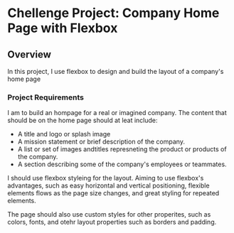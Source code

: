 # Chellenge Project: Company Home Page with Flexbox

## Overview
In this project, I use flexbox to design and build the layout of a company's home page

### Project Requirements
I am to build an hompage for a real or imagined company. The content that should be on the home page should at leat include:

- A title and logo or splash image
- A mission statement or brief description of the company.
- A list or set of images andtitles represneting the product or products of the company.
- A section describing some of the company's employees or teammates.

I should use flexbox styleing for the layout. Aiming to use flexbox's advantages, such as easy horizontal and vertical positioning, flexible elements flows as the page size changes, and great styling for repeated elements.

The page should also use custom styles for other properites, such as colors, fonts, and otehr layout properties such as borders and padding.